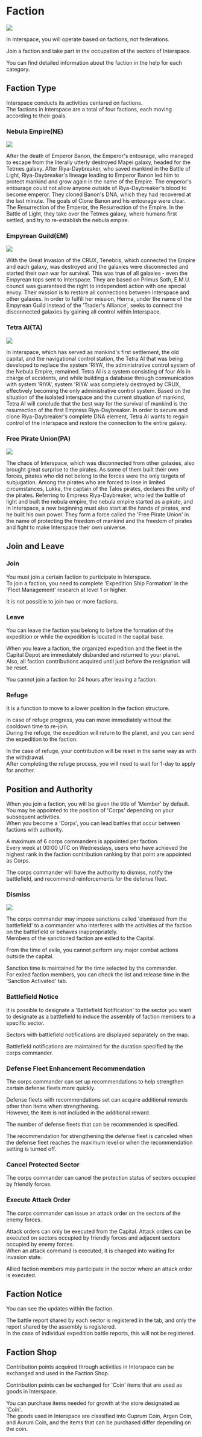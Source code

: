 # Faction
![](https://d3bbxo4nelobc3.cloudfront.net/html/img/help/1705_01_fix.jpg)

In Interspace, you will operate based on factions, not federations.

Join a faction and take part in the occupation of the sectors of Interspace.

You can find detailed information about the faction in the help for each category.


## Faction Type

Interspace conducts its activities centered on factions.<br>
The factions in Interspace are a total of four factions, each moving according to their goals.

### Nebula Empire(NE)																	
![](https://d3bbxo4nelobc3.cloudfront.net/html/img/help/1705_02.jpg)

After the death of Emperor Banon, the Emperor's entourage, who managed to escape from the literally utterly destroyed Mapei galaxy, headed for the Tetmes galaxy. After Riya-Daybreaker, who saved mankind in the Battle of Light, Riya-Daybreaker's lineage leading to Emperor Banon led him to protect mankind and grow again in the name of the Empire. The emperor's entourage could not allow anyone outside of Riya-Daybreaker's blood to become emperor. They cloned Banon's DNA, which they had recovered at the last minute. The goals of Clone Banon and his entourage were clear. The Resurrection of the Emperor, the Resurrection of the Empire. In the Battle of Light, they take over the Tetmes galaxy, where humans first settled, and try to re-establish the nebula empire.																	


### Empyrean Guild(EM)
![](https://d3bbxo4nelobc3.cloudfront.net/html/img/help/1705_03.jpg)
															
With the Great Invasion of the CRUX, Tenebris, which connected the Empire and each galaxy, was destroyed and the galaxies were disconnected and started their own war for survival. This was true of all galaxies - even the Empyrean tops sent to Interspace. They are based on Primus Soth, E.M.U. council was guaranteed the right to independent action with one special envoy. Their mission is to restore all connections between Interspace and other galaxies. In order to fulfill her mission, Herma, under the name of the Empyrean Guild instead of the 'Trader's Alliance', seeks to connect the disconnected galaxies by gaining all control within Interspace.																	


### Tetra AI(TA)																	
![](https://d3bbxo4nelobc3.cloudfront.net/html/img/help/1705_04.jpg)

In Interspace, which has served as mankind's first settlement, the old capital, and the navigational control station, the Tetra AI that was being developed to replace the system 'RIYA', the administrative control system of the Nebula Empire, remained. Tetra AI is a system consisting of four AIs in charge of accidents, and while building a database through communication with system 'RIYA', system 'RIYA' was completely destroyed by CRUX, effectively becoming the only administrative control system. Based on the situation of the isolated interspace and the current situation of mankind, Tetra AI will conclude that the best way for the survival of mankind is the resurrection of the first Empress Riya-Daybreaker. In order to secure and clone Riya-Daybreaker's complete DNA element, Tetra AI wants to regain control of the interspace and restore the connection to the entire galaxy.																	


### Free Pirate Union(PA)		
![](https://d3bbxo4nelobc3.cloudfront.net/html/img/help/1705_05.jpg)
															
The chaos of Interspace, which was disconnected from other galaxies, also brought great surprise to the pirates. As some of them built their own forces, pirates who did not belong to the forces were the only targets of subjugation. Among the pirates who are forced to lose in limited circumstances, Lukka, the captain of the Talos pirates, declares the unity of the pirates. Referring to Empress Riya-Daybreaker, who led the battle of light and built the nebula empire, the nebula empire started as a pirate, and in Interspace, a new beginning must also start at the hands of pirates, and he built his own power. They form a force called the 'Free Pirate Union' in the name of protecting the freedom of mankind and the freedom of pirates and fight to make Interspace their own universe.																	


## Join and Leave

### Join

You must join a certain faction to participate in Interspace.<br>
To join a faction, you need to complete 'Expedition Ship Formation' in the 'Fleet Management' research at level 1 or higher.

It is not possible to join two or more factions.

### Leave

You can leave the faction you belong to before the formation of the expedition or while the expedition is located in the capital base.

When you leave a faction, the organized expedition and the fleet in the Capital Depot are immediately disbanded and returned to your planet.<br>
Also, all faction contributions acquired until just before the resignation will be reset.

You cannot join a faction for 24 hours after leaving a faction.

### Refuge

It is a function to move to a lower position in the faction structure.

In case of refuge progress, you can move immediately without the cooldown time to re-join.<br>
During the refuge, the expedition will return to the planet, and you can send the expedition to the faction.

In the case of refuge, your contribution will be reset in the same way as with the withdrawal.<br>
After completing the refuge process, you will need to wait for 1-day to apply for another. 


## Position and Authority

When you join a faction, you will be given the title of 'Member' by default. You may be appointed to the position of 'Corps' depending on your subsequent activities.<br>
When you become a 'Corps', you can lead battles that occur between factions with authority.

A maximum of 6 corps commanders is appointed per faction.<br>
Every week at 00:00 UTC on Wednesdays, users who have achieved the highest rank in the faction contribution ranking by that point are appointed as Corps.

The corps commander will have the authority to dismiss, notify the battlefield, and recommend reinforcements for the defense fleet.

### Dismiss
![](https://d3bbxo4nelobc3.cloudfront.net/html/img/help/1705_06_fix.jpg)

The corps commander may impose sanctions called 'dismissed from the battlefield' to a commander who interferes with the activities of the faction on the battlefield or behaves inappropriately.<br>
Members of the sanctioned faction are exiled to the Capital.

From the time of exile, you cannot perform any major combat actions outside the capital.

Sanction time is maintained for the time selected by the commander.<br>
For exiled faction members, you can check the list and release time in the 'Sanction Activated' tab.

### Battlefield Notice

It is possible to designate a 'Battlefield Notification' to the sector you want to designate as a battlefield to induce the assembly of faction members to a specific sector.

Sectors with battlefield notifications are displayed separately on the map.

Battlefield notifications are maintained for the duration specified by the corps commander.

### Defense Fleet Enhancement Recommendation

The corps commander can set up recommendations to help strengthen certain defense fleets more quickly.

Defense fleets with recommendations set can acquire additional rewards other than items when strengthening.<br>
However, the item is not included in the additional reward.

The number of defense fleets that can be recommended is specified.

The recommendation for strengthening the defense fleet is canceled when the defense fleet reaches the maximum level or when the recommendation setting is turned off.

### Cancel Protected Sector

The corps commander can cancel the protection status of sectors occupied by friendly forces.

### Execute Attack Order

The corps commander can issue an attack order on the sectors of the enemy forces.

Attack orders can only be executed from the Capital.
Attack orders can be executed on sectors occupied by friendly forces and adjacent sectors occupied by enemy forces.<br>
When an attack command is executed, it is changed into waiting for invasion state.

Allied faction members may participate in the sector where an attack order is executed.


## Faction Notice

You can see the updates within the faction.

The battle report shared by each sector is registered in the <Report> tab, and only the report shared by the assembly is registered.<br>
In the case of individual expedition battle reports, this will not be registered.


## Faction Shop

Contribution points acquired through activities in Interspace can be exchanged and used in the Faction Shop.

Contribution points can be exchanged for 'Coin' items that are used as goods in Interspace.

You can purchase items needed for growth at the store designated as 'Coin'.<br>
The goods used in Interspace are classified into Cuprum Coin, Argen Coin, and Aurum Coin, and the items that can be purchased differ depending on the coin.
